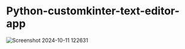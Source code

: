 # Python-customkinter-text-editor-app
![Screenshot 2024-10-11 122631](https://github.com/user-attachments/assets/55ed4756-eb6f-4127-95ac-a87d8185f5fa)
